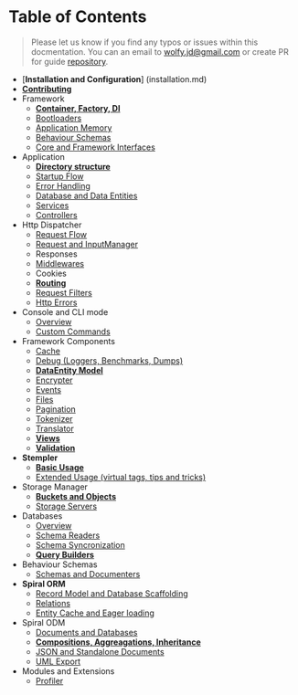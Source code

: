 # Table of Contents
> Please let us know if you find any typos or issues within this docmentation. You can an email to wolfy.jd@gmail.com or create PR for guide [repository](https://github.com/spiral/guide).

* [**Installation and Configuration**] (installation.md)
* [**Contributing**](contributing.md)
* Framework
    * [**Container, Factory, DI**](framework/container.md)
    * [Bootloaders](framework/bootloaders.md)
    * [Application Memory](framework/memory.md)
    * [Behaviour Schemas](framework/schemas.md)
    * [Core and Framework Interfaces](framework/interfaces.md)
* Application
    * [**Directory structure**](application/directories.md)
    * [Startup Flow](application/startup.md)
    * [Error Handling](application/errors.md)
    * [Database and Data Entities](application/entities.md)
    * [Services](application/services.md)
    * [Controllers](application/controllers.md)
* Http Dispatcher
    * [Request Flow](http/flow.md)
    * [Request and InputManager](http/input.md)
    * Responses
    * [Middlewares](http/middlewares.md)
    * Cookies
    * [**Routing**](http/routing.md)
    * [Request Filters](http/filters.md)
    * [Http Errors](http/errors.md)
* Console and CLI mode
    * [Overview](console/commands.md)
    * [Custom Commands](console/scaffolding.md)
* Framework Components
    * [Cache](components/cache.md)
    * [Debug (Loggers, Benchmarks, Dumps)](components/debug.md)
    * [**DataEntity Model**](components/entity.md)
    * [Encrypter](components/encrypter.md)
    * [Events](components/events.md)
    * [Files](components/files.md)
    * [Pagination](components/pagination.md)
    * [Tokenizer](components/tokenizer.md)
    * [Translator](components/translator.md)
    * [**Views**](components/views.md)
    * [**Validation**](components/validation.md)
* **Stempler**
    * [**Basic Usage**](stempler/basics.md)
    * [Extended Usage (virtual tags, tips and tricks)](stempler/expert.md)
* Storage Manager
    * [**Buckets and Objects**](storage/overview.md)
    * [Storage Servers](storage/servers.md)
* Databases
    * [Overview](database/overview.md)
    * [Schema Readers](database/reading.md)
    * [Schema Syncronization](database/syncing.md)
    * [**Query Builders**](database/builders.md)
* Behaviour Schemas
    * [Schemas and Documenters](schemas.md)
* **Spiral ORM**
    * [Record Model and Database Scaffolding](orm/basics.md)
    * [Relations](orm/relations.md)
    * [Entity Cache and Eager loading](orm/loading.md)
* Spiral ODM
    * [Documents and Databases](odm/basics.md)
    * [**Compositions, Aggreagations, Inheritance**](odm/oop.md)
    * [JSON and Standalone Documents](odm/standalone.md)
    * [UML Export](odm/uml.md)
* Modules and Extensions
    * [Profiler](modules/profiler.md)
